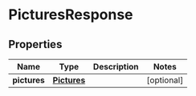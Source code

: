 
# PicturesResponse

## Properties
Name | Type | Description | Notes
------------ | ------------- | ------------- | -------------
**pictures** | [**Pictures**](Pictures.md) |  |  [optional]



